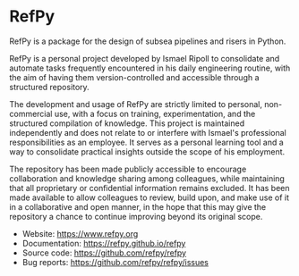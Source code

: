 # RefPy

RefPy is a package for the design of subsea pipelines and risers in Python.

RefPy is a personal project developed by Ismael Ripoll to consolidate and automate tasks frequently encountered in his daily engineering routine, with the aim of having them version-controlled and accessible through a structured repository.

The development and usage of RefPy are strictly limited to personal, non-commercial use, with a focus on training, experimentation, and the structured compilation of knowledge. This project is maintained independently and does not relate to or interfere with Ismael's professional responsibilities as an employee. It serves as a personal learning tool and a way to consolidate practical insights outside the scope of his employment.

The repository has been made publicly accessible to encourage collaboration and knowledge sharing among colleagues, while maintaining that all proprietary or confidential information remains excluded. It has been made available to allow colleagues to review, build upon, and make use of it in a collaborative and open manner, in the hope that this may give the repository a chance to continue improving beyond its original scope.

* Website: https://www.refpy.org
* Documentation: https://refpy.github.io/refpy
* Source code: https://github.com/refpy/refpy
* Bug reports: https://github.com/refpy/refpy/issues
